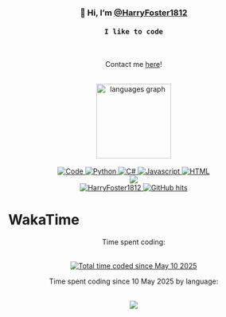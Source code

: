 <h3 align="center"> 👋 Hi, I’m <a href="https://www.harryfoster.tech/">@HarryFoster1812</a></h3>

<h4 align="center"><samp> I like to code </samp></h4>
<br>
<p align="center">Contact me <a href = "mailto: harrywfoster10@gmail.com">here</a>!</p>

<p align="center">
   <br>
   
   <img src="https://github-readme-stats.vercel.app/api/top-langs?username=HarryFoster1812&langs_count=15&layout=compact&card_width=320&&size_weight=0.3&count_weight=0.7&theme=dark&hide_border=false&hide=Makefile,css,CMake,html" height="150" alt="languages graph"/>
   
   <br>
   <br>
   
   <a href="https://github.com/HarryFoster1812?tab=repositories" target="_blank">
      <img alt="Code" src="https://img.shields.io/badge/-code-000000?style=flat-square&logo=Plex&logoColor=white"/>
   </a>
   
   <a href="https://github.com/HarryFoster1812?tab=repositories&language=python" target="_blank">
      <img alt="Python" src="https://img.shields.io/badge/-Python-3572A5?style=flat-square&logo=Python&logoColor=white"/>
   </a>
   
   <a href="https://github.com/HarryFoster1812?tab=repositories&q=&type=&language=c%23" target="_blank">
      <img alt="C#" src="https://img.shields.io/badge/-C%20Sharp-0088CC?logo=C-Sharp&style=flat-square"/>
   </a>
   
   <a href="https://github.com/HarryFoster1812?tab=repositories&language=javascript" target="_blank">
      <img alt="Javascript" src="https://img.shields.io/badge/-Javascript-f1e05a?style=flat-square&logo=Javascript&logoColor=white"/>
   </a>
   
   <a href="https://github.com/HarryFoster1812?tab=repositories&language=html" target="_blank">
      <img alt="HTML" src="https://img.shields.io/badge/-HTML-E34F26?style=flat-square&logo=HTML5&logoColor=white"/>
   </a>
   
   <br>   
   
   <img src="https://github-readme-stats.vercel.app/api?username=HarryFoster1812&show_icons=true&hide_border=true&title_color=5391FE&theme=dark&icon_color=000000&text_color=555"/>
   
   <br>
   
   <a href="https://github.com/HarryFoster1812" target="_blank">
     <img alt="HarryFoster1812" src="https://badges.pufler.dev/visits/HarryFoster1812/HarryFoster1812?logo=GitHub&label=visits&color=success&logoColor=white&style=flat-square"/>
   </a>

   <a href="https://www.youtube.com/watch?v=dQw4w9WgXcQ" target="_blank">
     <img alt="GitHub hits" src="https://img.shields.io/github/last-commit/HarryFoster1812/HarryFoster1812?label=profile%20updated&style=flat-square"/>
   </a>
</p>

# WakaTime

<div align="center">
   <p>Time spent coding:</p>
   <br>
   <a href="https://wakatime.com/@a7829566-b8e6-4243-802c-35c849a6a3dc">
      <img src="https://wakatime.com/badge/user/a7829566-b8e6-4243-802c-35c849a6a3dc.svg" alt="Total time coded since May 10 2025" />
   </a>
   <p>Time spent coding since 10 May 2025 by language:</p>
   <br>
   <img src="https://github-readme-stats.vercel.app/api/wakatime?username=a7829566-b8e6-4243-802c-35c849a6a3dc&theme=dark"/>
</div>


